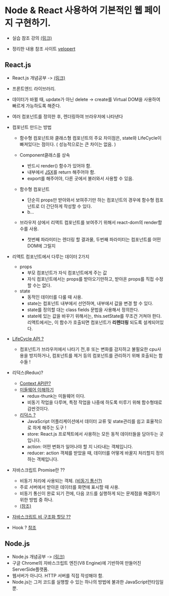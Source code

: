 # Node & React 사용하여 기본적인 웹 페이지 구현하기.

- 실습 참조 강의 [(링크)](https://www.inflearn.com/course/%EB%94%B0%EB%9D%BC%ED%95%98%EB%A9%B0-%EB%B0%B0%EC%9A%B0%EB%8A%94-%EB%85%B8%EB%93%9C-%EB%A6%AC%EC%95%A1%ED%8A%B8-%EA%B8%B0%EB%B3%B8/dashboard)

- 정리한 내용 참조 사이트 [velopert](https://velopert.com/)

## React.js
- React.js 개념공부 -> [(링크)](https://velopert.com/3612)
- 프론트엔드 라이브러리.
- 데이터가 바뀔 때, update가 아닌 delete -> create를 Virtual DOM을 사용하여 빠르게 가능하도록 해준다.
- 여러 컴포넌트를 정의한 후, 렌더링하여 브라우저에 나타낸다
- 컴포넌트 만드는 방법
    - 함수형 컴포넌트와 클래스형 컴포넌트의 주요 차이점은, state와 LifeCycle이 빠져있다는 점이다. ( 성능적으로는 큰 차이는 없음. )
    
    - Component클래스를 상속
      - 반드시 render() 함수가 있어야 함.
      - 내부에서 [JSX](https://velopert.com/3626)를 return 해주어야 함.
      - export를 해주어야, 다른 곳에서 불러와서 사용할 수 있음.
      
    - 함수형 컴포넌트
      - 단순히 props만 받아와서 보여주기만 하는 컴포넌트의 경우에 함수형 컴포넌트로 더 간단하게 작성할 수 있다.
      - b...
  - 브라우저 상에서 리액트 컴포넌트를 보여주기 위해서 react-dom의 render함수를 사용.
      - 첫번째 파라미터는 렌더링 할 결과물, 두번째 파라미터는 컴포넌트를 어떤 DOM에 그릴지
- 리액트 컴포넌트에서 다루는 데이터 2가지
    - props
      - 부모 컴포넌트가 자식 컴포넌트에게 주는 값
      - 자식 컴포넌트에서는 props를 받아오기만하고, 받아온 props를 직접 수정 할 수는 없다.
    - state
      - 동적인 데이터를 다룰 때 사용.
      - state는 컴포넌트 내부에서 선언하며, 내부에서 값을 변경 할 수 있다.
      - state를 정의할 대는 class fields 문법을 사용해서 정의한다.
      - state에 있는 값을 바꾸기 위해서는, this.setState를 무조건 거쳐야 한다. 리액트에서는, 이 함수가 호출되면 컴포넌트가 <b>리렌더링</b> 되도록 설계되어있다.
- [LifeCycle API ?](https://velopert.com/3631)
   - 컴포넌트가 브라우저에서 나타기 전,후 또는 변화를 감지하고 불필요한 cpu사용을 방지하거나, 컴포넌트를 제거 등의 컴포넌트를 관리하기 위해 호출되는 함수들 !

   
- 리덕스(Redux)?
    - [Context API란?](https://velopert.com/3606)
    - [미들웨어 이해하기](https://velopert.com/3401)
      - redux-thunk는 미들웨어 이다.
      - 비동기 작업을 다루며, 특정 작업을 나중에 하도록 미루기 위해 함수형태로 감싼것이다.
    - [리덕스 ?](https://velopert.com/3528)
      - JavaScript 어플리케이션에서 데이터 교류 및 state관리를 쉽고 효율적으로 하게 해주는 도구 !
      - store: React.js 프로젝트에서 사용하는 모든 동적 데이터들을 담아두는 곳 입니다.
      - action: 어떤 변화가 일어나야 할 지 나타내는 객체입니다.
      - reducer: action 객체를 받았을 때, 데이터를 어떻게 바꿀지 처리할지 정의하는 객체입니다.


- 자바스크립트 Promise란 ??
    - 비동기 처리에 사용되는 객체. [(비동기 통신?)](https://joshua1988.github.io/web-development/javascript/javascript-asynchronous-operation/)
    - 주로 서버에서 받아온 데이터를 화면에 표시할 때 사용.
    - 비동기 통신이 완료 되기 전에, 다음 코드를 실행하게 되는 문제점을 해결하기 위한 방법 중 하나.
    - [(참조)](https://joshua1988.github.io/web-development/javascript/promise-for-beginners/)
 - [자바스크립트 비 구조화 할당 ??](https://developer.mozilla.org/ko/docs/Web/JavaScript/Reference/Operators/Destructuring_assignment)
    
- Hook ? [참조](https://ko.reactjs.org/docs/hooks-intro.html)
## Node.js
- Node.js 개념공부 -> [(링크)](https://velopert.com/133)
- 구글 Chrome의 자바스크립트 엔진(V8 Engine)에 기반하여 만들어진 ServerSide플랫폼.
- 웹서버가 아니다. HTTP 서버를 직접 작성해야 함.
- Node.js는 그저 코드를 실행할 수 있는 하나의 방법에 불과한 JavaScript런타임일 뿐.
